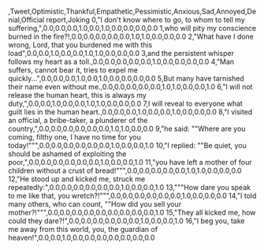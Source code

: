 ,Tweet,Optimistic,Thankful,Empathetic,Pessimistic,Anxious,Sad,Annoyed,Denial,Official report,Joking
0,"I don't know where to go, to whom to tell my suffering,",0.0,0.0,0.0,1.0,0.0,1.0,0.0,0.0,0.0,0.0
1,who will pity my conscience burned in the fire?!,0.0,0.0,0.0,0.0,0.0,1.0,1.0,0.0,0.0,0.0
2,"What have I done wrong, Lord,  that you burdened me with this load",0.0,0.0,1.0,0.0,0.0,1.0,1.0,0.0,0.0,0.0
3,and the persistent whisper follows my heart as a toll.,0.0,0.0,0.0,0.0,0.0,1.0,0.0,0.0,0.0,0.0
4,"Man suffers, cannot bear it, tries to expel me quickly...",0.0,0.0,0.0,1.0,0.0,1.0,0.0,0.0,0.0,0.0
5,But many have tarnished their name even without me.,0.0,0.0,0.0,0.0,0.0,1.0,1.0,0.0,0.0,1.0
6,"I will not release the human heart, this is always my duty,",0.0,0.0,1.0,0.0,0.0,1.0,1.0,0.0,0.0,0.0
7,I will reveal to everyone what guilt lies in the human heart.,0.0,0.0,0.0,1.0,0.0,0.0,1.0,0.0,0.0,0.0
8,"I visited an official, a bribe-taker, a plunderer of the country,",0.0,0.0,0.0,0.0,0.0,0.0,1.0,1.0,0.0,0.0
9,"he said: ""Where are you coming, filthy one, I have no time for you today!""",0.0,0.0,0.0,0.0,0.0,0.0,1.0,0.0,0.0,1.0
10,"I replied: ""Be quiet, you should be ashamed of exploiting the poor,",0.0,0.0,0.0,0.0,0.0,0.0,1.0,0.0,0.0,1.0
11,"you have left a mother of four children without a crust of bread!""",0.0,0.0,0.0,0.0,0.0,1.0,1.0,0.0,0.0,0.0
12,"He stood up and kicked me, struck me repeatedly:",0.0,0.0,0.0,0.0,0.0,0.0,1.0,0.0,0.0,1.0
13,"""How dare you speak to me like that, you wretch?!""",0.0,0.0,0.0,0.0,0.0,0.0,1.0,0.0,0.0,0.0
14,"I told many others, who can count, ""How did you sell your mother?!""",0.0,0.0,0.0,0.0,0.0,0.0,0.0,0.0,0.0,1.0
15,"They all kicked me, how could they dare?!",0.0,0.0,0.0,0.0,0.0,0.0,1.0,0.0,0.0,1.0
16,"I beg you, take me away from this world, you, the guardian of heaven!",0.0,0.0,1.0,0.0,0.0,0.0,0.0,0.0,0.0,0.0
